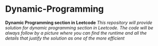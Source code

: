 # Dynamic-Programming
**Dynamic Programming section in Leetcode**
*This repository will provide solution for dynamic programming section in Leetcode. The code will be always follow by a picture where you can find the runtime and all the details that justify the solution as one of the more efficient*

